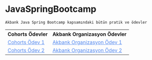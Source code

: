 
  <h1>JavaSpringBootcamp</h1>

````
Akbank Java Spring Bootcamp kapsamındaki bütün pratik ve ödevler
````  
  <table>
    <tr>
      <th>Cohorts Ödevler</th>
      <th>Akbank Organizasyon Ödevler</th>
    </tr>
    <tr>
      <td><a href="https://github.com/AktanSN/Homework1" style="color:#5489ef;">Cohorts Ödev 1</a></td>
      <td><a href="https://github.com/AktanSN/JavaSpringBootcamp/tree/main/OrganizationHomework1" style="color:#5489ef;">Akbank Organizasyon Ödev 1</a></td>
    </tr>
    <tr>
      <td><a href="https://github.com/AktanSN/JavaSpringBootcamp/tree/main/CohortsHomework2" style="color:#5489ef;">Cohorts Ödev 2</a></td>
      <td><a href="" style="color:#5489ef;">Akbank Organizasyon Ödev 2</a></td>
    </tr>
  </table>




